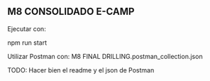## M8 CONSOLIDADO E-CAMP

Ejecutar con:

npm run start

Utilizar Postman con:
M8 FINAL DRILLING.postman_collection.json

TODO: Hacer bien el readme y el json de Postman
